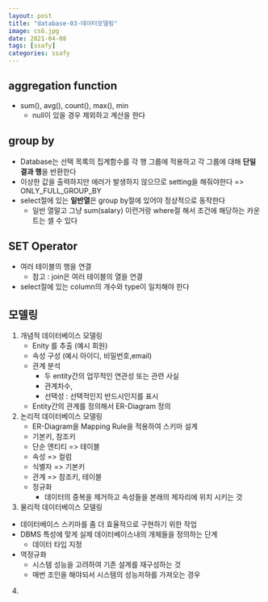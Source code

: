 ```yaml
---
layout: post
title: "database-03-데이터모델링"
image: cs6.jpg
date: 2021-04-08
tags: [ssafy]
categories: ssafy
---
```








## aggregation function

- sum(), avg(), count(), max(), min 
  - null이 있을 경우 제외하고 계산을 한다







## group by

- Database는 선택 목록의 집계함수를 각 행 그룹에 적용하고 각 그룹에 대해 **단일 결과 행**을 반환한다
- 이상한 값을 출력하지만 에러가 발생하지 않으므로 setting을 해줘야한다 => ONLY_FULL_GROUP_BY
- select절에 있는 **일반열**은 group by절에 있어야 정상적으로 동작한다
  - 일반 열말고 그냥 sum(salary) 이런거랑 where절 해서 조건에 해당하는 카운트는 셀 수 있다





## SET Operator



- 여러 테이블의 행을 연결
  - 참고 : join은 여러 테이블의 열을 연결
- select절에 있는 column의 개수와 type이 일치해야 한다





## 모델링



1. 개념적 데이터베이스 모델링
   - Enity 를 추출 (예시 회원)
   - 속성 구성 (예시 아이디, 비밀번호,email)
   - 관계 분석 
     - 두 entity간의 업무적인 연관성 또는 관련 사실
     - 관계차수,
     - 선택성 : 선택적인지 반드시인지를 표시
   - Entity간의 관계를 정의해서 ER-Diagram 정의
2. 논리적 데이터베이스 모델링
   - ER-Diagram을 Mapping Rule을 적용하여 스키마 설계
   - 기본키, 참조키
   - 단순 엔티티 => 테이블
   - 속성 => 컬럼
   - 식별자 => 기본키
   - 관계 => 참조키, 테이블
   - 정규화
     - 데이터의 중복을 제거하고 속성들을 본래의 제자리에 위치 시키는 것
3.  물리적 데이터베이스 모델링
   - 데이터베이스 스키마를 좀 더 효율적으로 구현하기 위한 작업
   - DBMS 특성에 맞게 실제 데이터베이스내의 개체들을 정의하는 단계
     - 데이터 타입 지정
   - 역정규화
     - 시스템 성능을 고려하여 기존 설계를 재구성하는 것
     - 매번 조인을 해야되서 시스템의 성능저하를 가져오는 경우
4. 







